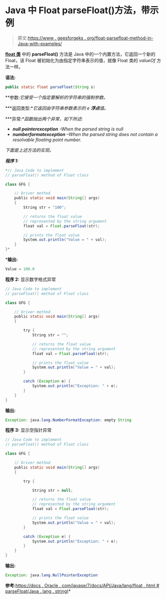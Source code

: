 # Java 中 Float parseFloat()方法，带示例

> 原文:[https://www . geesforgeks . org/float-parsefloat-method-in-Java-with-examples/](https://www.geeksforgeeks.org/float-parsefloat-method-in-java-with-examples/)

**[float 类](https://www.geeksforgeeks.org/java-lang-float-class-in-java/)** 中的 **parseFloat()** 方法是 Java 中的一个内置方法，它返回一个新的 Float，该 Float 被初始化为由指定字符串表示的值，就像 Float 类的 *valueOf* 方法一样。

**语法:**

```java
public static float parseFloat(String s)
```

**参数:**它接受一个指定要解析的字符串的强制参数*。*

***返回类型:**它返回由字符串参数表示的 e **浮点**值。*

***异常:**函数抛出两个异常，如下所述:*

*   ***null pointerexception** -When the parsed string is null*
*   ***numberformatexception** –When the parsed string does not contain a resolvable floating point number.*

*下面是上述方法的实现。*

***程序 1:***

```java
*// Java Code to implement
// parseFloat() method of Float class

class GFG {

    // Driver method
    public static void main(String[] args)
    {
        String str = "100";

        // returns the float value
        // represented by the string argument
        float val = Float.parseFloat(str);

        // prints the float value
        System.out.println("Value = " + val);
    }
}*
```

***输出:**

```java
Value = 100.0

```

**程序 2:** 显示数字格式异常

```java
// Java Code to implement
// parseFloat() method of Float class

class GFG {

    // Driver method
    public static void main(String[] args)
    {

        try {
            String str = "";

            // returns the float value
            // represented by the string argument
            float val = Float.parseFloat(str);

            // prints the float value
            System.out.println("Value = " + val);
        }

        catch (Exception e) {
            System.out.println("Exception: " + e);
        }
    }
}
```

**输出:**

```java
Exception: java.lang.NumberFormatException: empty String

```

**程序 3:** 显示空指针异常

```java
// Java Code to implement
// parseFloat() method of Float class

class GFG {

    // Driver method
    public static void main(String[] args)
    {

        try {

            String str = null;

            // returns the float value
            // represented by the string argument
            float val = Float.parseFloat(str);

            // prints the float value
            System.out.println("Value = " + val);
        }

        catch (Exception e) {
            System.out.println("Exception: " + e);
        }
    }
}
```

**输出:**

```java
Exception: java.lang.NullPointerException

```

**参考:**[https://docs . Oracle . com/javase/7/docs/API/Java/lang/float . html # parseFloat(Java . lang . string)](https://docs.oracle.com/javase/7/docs/api/java/lang/Float.html#parseFloat(java.lang.String))*